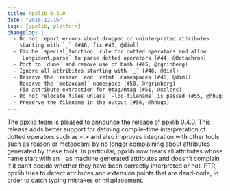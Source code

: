 ```yaml
---
title: Ppxlib 0.4.0
date: "2018-12-16"
tags: [ppxlib, platform]
changelog: |
  - Do not report errors about dropped or uninterpreted attributes
    starting with `_` (#46, fix #40, @diml)
  - Fix he `special_function` rule for dotted operators and allow
    `Longident.parse` to parse dotted operators (#44, @Octachron)
  - Port to `dune` and remove use of bash (#45, @rgrinberg)
  - Ignore all attribites starting with `_` (#46, @diml)
  - Reserve the `reason` and `refmt` namespaces (#46, @diml)
  - Reserve the `metaocaml` namespace (#50, @rgrinberg)
  - Fix attribute extraction for Otag/Rtag (#51, @xclerc)
  - Do not relocate files unless `-loc-filename` is passed (#55, @hhugo)
  - Preserve the filename in the output (#56, @hhugo)
---
```


The ppxlib team is pleased to announce the release of
[ppxlib](https://github.com/ocaml-ppx/ppxlib) 0.4.0. This release adds better
support for defining compile-time interpretation of dotted operators such as
`+.+` and also improves integration with other tools such as reason or metaocaml
by no longer complaining about attributes generated by these tools. In
particular, ppxlib now treats all attributes whose name start with an `_` as
machine generated attributes and doesn’t complain if it can’t decide whether
they have been correctly interpreted or not. FTR, ppxlib tries to detect
attributes and extension points that are dead-code, in order to catch typing
mistakes or misplacement.
